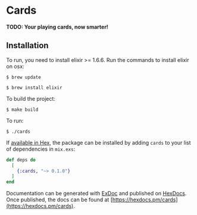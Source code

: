 # Cards

**TODO: Your playing cards, now smarter!**

## Installation

To run, you need to install elixir >= 1.6.6. Run the commands to install
elixir on osx:

```
$ brew update
```

```
$ brew install elixir
```

To build the project:

```
$ make build
```

To run:

```
$ ./cards
```

If [available in Hex](https://hex.pm/docs/publish), the package can be installed
by adding `cards` to your list of dependencies in `mix.exs`:

```elixir
def deps do
  [
    {:cards, "~> 0.1.0"}
  ]
end
```

Documentation can be generated with [ExDoc](https://github.com/elixir-lang/ex_doc)
and published on [HexDocs](https://hexdocs.pm). Once published, the docs can
be found at [https://hexdocs.pm/cards](https://hexdocs.pm/cards).
